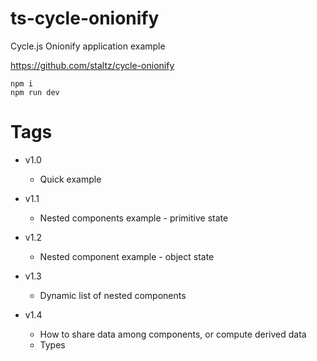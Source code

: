 # ts-cycle-onionify

Cycle.js Onionify application example

https://github.com/staltz/cycle-onionify

```
npm i
npm run dev
```

# Tags

- v1.0
  - Quick example

- v1.1
  - Nested components example - primitive state

 - v1.2
   - Nested component example - object state

 - v1.3
   - Dynamic list of nested components

 - v1.4
   -	How to share data among components, or compute derived data
	 - Types
